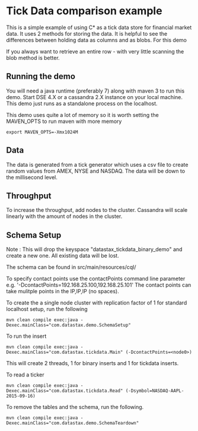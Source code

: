 Tick Data comparison example
========================================================

This is a simple example of using C* as a tick data store for financial market data. It uses 2 methods for storing 
the data. It is helpful to see the differences between holding data as columns and as blobs. For this demo 

If you always want to retrieve an entire row - with very little scanning the blob method is better. 

## Running the demo 

You will need a java runtime (preferably 7) along with maven 3 to run this demo. Start DSE 4.X or a cassandra 2.X instance on your local machine. This demo just runs as a standalone process on the localhost.

This demo uses quite a lot of memory so it is worth setting the MAVEN_OPTS to run maven with more memory

    export MAVEN_OPTS=-Xmx1024M

## Data 

The data is generated from a tick generator which uses a csv file to create random values from AMEX, NYSE and NASDAQ. The data will be down to the millisecond level. 

## Throughput 

To increase the throughput, add nodes to the cluster. Cassandra will scale linearly with the amount of nodes in the cluster.

## Schema Setup
Note : This will drop the keyspace "datastax_tickdata_binary_demo" and create a new one. All existing data will be lost. 

The schema can be found in src/main/resources/cql/

To specify contact points use the contactPoints command line parameter e.g. '-DcontactPoints=192.168.25.100,192.168.25.101'
The contact points can take mulitple points in the IP,IP,IP (no spaces).

To create the a single node cluster with replication factor of 1 for standard localhost setup, run the following

    mvn clean compile exec:java -Dexec.mainClass="com.datastax.demo.SchemaSetup"

To run the insert

    mvn clean compile exec:java -Dexec.mainClass="com.datastax.tickdata.Main" (-DcontactPoints=<node0>)

This will create 2 threads, 1 for binary inserts and 1 for tickdata inserts. 

To read a ticker

	mvn clean compile exec:java -Dexec.mainClass="com.datastax.tickdata.Read" (-Dsymbol=NASDAQ-AAPL-2015-09-16)

To remove the tables and the schema, run the following.

    mvn clean compile exec:java -Dexec.mainClass="com.datastax.demo.SchemaTeardown"
	
